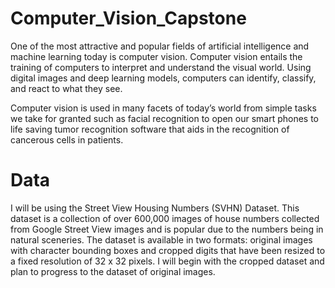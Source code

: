 # Computer_Vision_Capstone

One of the most attractive and popular fields of artificial intelligence and machine learning today is computer vision. Computer vision entails the training of computers to interpret and understand the visual world. Using digital images and deep learning models, computers can identify, classify, and react to what they see.

Computer vision is used in many facets of today’s world from simple tasks we take for granted such as facial recognition to open our smart phones to life saving tumor recognition software that aids in the recognition of cancerous cells in patients.

# Data

I will be using the Street View Housing Numbers (SVHN) Dataset. This dataset is a collection of over 600,000 images of house numbers collected from Google Street View images and is popular due to the numbers being in natural sceneries. The dataset is available in two formats: original images with character bounding boxes and cropped digits that have been resized to a fixed resolution of 32 x 32 pixels. I will begin with the cropped dataset and plan to progress to the dataset of original images.
